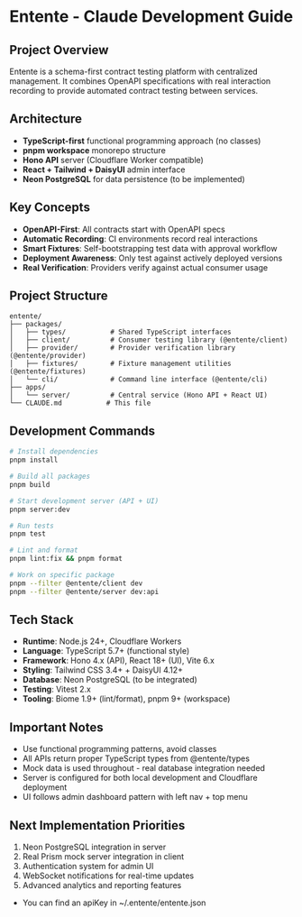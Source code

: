 # Entente - Claude Development Guide

## Project Overview
Entente is a schema-first contract testing platform with centralized management. It combines OpenAPI specifications with real interaction recording to provide automated contract testing between services.

## Architecture
- **TypeScript-first** functional programming approach (no classes)
- **pnpm workspace** monorepo structure
- **Hono API** server (Cloudflare Worker compatible)
- **React + Tailwind + DaisyUI** admin interface
- **Neon PostgreSQL** for data persistence (to be implemented)

## Key Concepts
- **OpenAPI-First**: All contracts start with OpenAPI specs
- **Automatic Recording**: CI environments record real interactions
- **Smart Fixtures**: Self-bootstrapping test data with approval workflow
- **Deployment Awareness**: Only test against actively deployed versions
- **Real Verification**: Providers verify against actual consumer usage

## Project Structure
```
entente/
├── packages/
│   ├── types/           # Shared TypeScript interfaces
│   ├── client/          # Consumer testing library (@entente/client)
│   ├── provider/        # Provider verification library (@entente/provider)
│   ├── fixtures/        # Fixture management utilities (@entente/fixtures)
│   └── cli/             # Command line interface (@entente/cli)
├── apps/
│   └── server/          # Central service (Hono API + React UI)
└── CLAUDE.md           # This file
```

## Development Commands
```bash
# Install dependencies
pnpm install

# Build all packages
pnpm build

# Start development server (API + UI)
pnpm server:dev

# Run tests
pnpm test

# Lint and format
pnpm lint:fix && pnpm format

# Work on specific package
pnpm --filter @entente/client dev
pnpm --filter @entente/server dev:api
```

## Tech Stack
- **Runtime**: Node.js 24+, Cloudflare Workers  
- **Language**: TypeScript 5.7+ (functional style)
- **Framework**: Hono 4.x (API), React 18+ (UI), Vite 6.x
- **Styling**: Tailwind CSS 3.4+ + DaisyUI 4.12+
- **Database**: Neon PostgreSQL (to be integrated)
- **Testing**: Vitest 2.x
- **Tooling**: Biome 1.9+ (lint/format), pnpm 9+ (workspace)

## Important Notes
- Use functional programming patterns, avoid classes
- All APIs return proper TypeScript types from @entente/types
- Mock data is used throughout - real database integration needed
- Server is configured for both local development and Cloudflare deployment
- UI follows admin dashboard pattern with left nav + top menu

## Next Implementation Priorities
1. Neon PostgreSQL integration in server
2. Real Prism mock server integration in client
3. Authentication system for admin UI
4. WebSocket notifications for real-time updates
5. Advanced analytics and reporting features
- You can find an apiKey in ~/.entente/entente.json